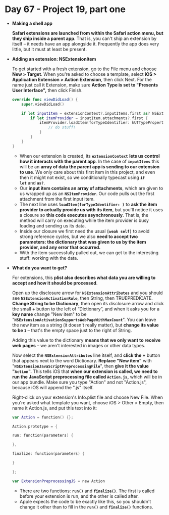 # Day 67 - Project 19, part one

- **Making a shell app**

    **Safari extensions are launched from within the Safari action menu, but they ship inside a parent app**. That is, you can't ship an extension by itself – it needs have an app alongside it. Frequently the app does very little, but it must at least be present.

- **Adding an extension: NSExtensionItem**

    To get started with a fresh extension, go to the File menu and choose **New > Target**. When you're asked to choose a template, select **iOS > Application Extension > Action Extension**, then click Next. For the name just call it Extension, make sure **Action Type is set to "Presents User Interface",** then click Finish.

    ```swift
    override func viewDidLoad() {
        super.viewDidLoad()

        if let inputItem = extensionContext?.inputItems.first as? NSExtensionItem {
            if let itemProvider = inputItem.attachments?.first {
                itemProvider.loadItem(forTypeIdentifier: kUTTypePropertyList as String) { [weak self] (dict, error) in
                    // do stuff!
                }
            }
        }
    }
    ```

    - When our extension is created, its **`extensionContext`** **lets us control how it interacts with the parent app**. In the case of **`inputItems`** this will be an **array of data the parent app is sending to our extension to use**. We only care about this first item in this project, and even then it might not exist, so we conditionally typecast using **`if let`** and **`as?`**.
    - Our **input item contains an array of attachments**, which are given to us wrapped up as an **`NSItemProvider`**. Our code pulls out the first attachment from the first input item.
    - The next line uses **`loadItem(forTypeIdentifier: )`** to **ask the item provider to actually provide us with its item**, but you'll notice it uses a closure so **this code executes asynchronously**. That is, the method will carry on executing while the item provider is busy loading and sending us its data.
    - Inside our closure we first need the usual **`[weak self]`** to avoid strong reference cycles, but we also **need to accept two parameters: the dictionary that was given to us by the item provider, and any error that occurred.**
    - With the item successfully pulled out, we can get to the interesting stuff: working with the data.
- **What do you want to get?**

    For extensions, this **plist also describes what data you are willing to accept and how it should be processed**.

    Open up the disclosure arrow for **`NSExtensionAttributes`** and you should see **`NSExtensionActivationRule`**, then String, then TRUEPREDICATE. **Change String to be Dictionary**, then open its disclosure arrow and click the small + button to the left of “Dictionary”, and when it asks you for a **key name** change "New item" to be "**`NSExtensionActivationSupportsWebPageWithMaxCount`**". You can leave the new item as a string (it doesn't really matter), but **change its value to be `1`** – that's the empty space just to the right of String.

    Adding this value to the dictionary **means that we only want to receive web pages** – we aren't interested in images or other data types.

    Now select the **`NSExtensionAttributes`** line itself, and **click the +** button that appears next to the word Dictionary. **Replace "New item"** with "**`NSExtensionJavaScriptPreprocessingFile`**", then **give it the value "`Action`".** This tells iOS that **when our extension is called, we need to run the JavaScript preprocessing file called `Action.js`,** which will be in our app bundle. Make sure you type "Action" and not "Action.js", because iOS will append the ".js" itself.

    Right-click on your extension's Info.plist file and choose New File. When you're asked what template you want, choose iOS > Other > Empty, then name it Action.js, and put this text into it:

    ```swift
    var Action = function() {};

    Action.prototype = {

    run: function(parameters) {

    },

    finalize: function(parameters) {

    }

    };

    var ExtensionPreprocessingJS = new Action
    ```

    - There are two functions: **`run()`** and **`finalize()`**. The first is called before your extension is run, and the other is called after.
    - Apple expects the code to be exactly like this, so you shouldn't change it other than to fill in the **`run()`** and **`finalize()`** functions.
